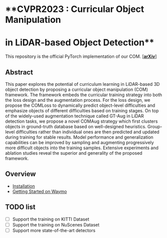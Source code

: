 # **CVPR2023 : Curricular Object Manipulation 
# in LiDAR-based Object Detection**

This repository is the official PyTorch implementation of our COM. [[**arXiv**](https://arxiv.org/abs/2304.04248)]

## **Abstract**

This paper explores the potential of curriculum learning in LiDAR-based 3D object detection by proposing a curricular object manipulation (COM) framework. The framework embeds the curricular training strategy into both the loss design and the augmentation process. For the
loss design, we propose the COMLoss to dynamically predict object-level difficulties and emphasize objects of different difficulties based on training stages. On top of the widely-used augmentation technique called GT-Aug in LiDAR detection tasks, we propose a novel COMAug strategy
which first clusters objects in ground-truth database based on well-designed heuristics. Group-level difficulties rather than individual ones are then predicted and updated during training for stable results. Model performance and generalization capabilities can be improved by sampling and augmenting progressively more difficult objects into the training samples. Extensive experiments and ablation studies reveal the superior and generality of the proposed framework.

## Overview
- [Installation](docs/INSTALL.md)
- [Getting Started on Waymo](docs/GETTING_STARTED_WAYMO.md)

## TODO list
- [ ] Support the training on KITTI Dataset
- [ ] Support the training on NuScenes Dataset
- [ ] Support more state-of-the-art detectors
